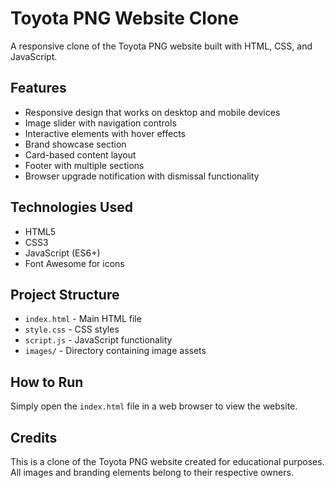 # Toyota PNG Website Clone

A responsive clone of the Toyota PNG website built with HTML, CSS, and JavaScript.

## Features

- Responsive design that works on desktop and mobile devices
- Image slider with navigation controls
- Interactive elements with hover effects
- Brand showcase section
- Card-based content layout
- Footer with multiple sections
- Browser upgrade notification with dismissal functionality

## Technologies Used

- HTML5
- CSS3
- JavaScript (ES6+)
- Font Awesome for icons

## Project Structure

- `index.html` - Main HTML file
- `style.css` - CSS styles
- `script.js` - JavaScript functionality
- `images/` - Directory containing image assets

## How to Run

Simply open the `index.html` file in a web browser to view the website.

## Credits

This is a clone of the Toyota PNG website created for educational purposes. All images and branding elements belong to their respective owners.